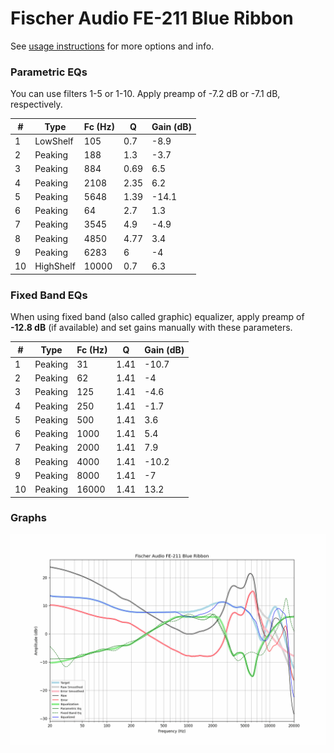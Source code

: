 # Fischer Audio FE-211 Blue Ribbon
See [usage instructions](https://github.com/jaakkopasanen/AutoEq#usage) for more options and info.

### Parametric EQs
You can use filters 1-5 or 1-10. Apply preamp of -7.2 dB or -7.1 dB, respectively.

|   # | Type      |   Fc (Hz) |    Q |   Gain (dB) |
|-----|-----------|-----------|------|-------------|
|   1 | LowShelf  |       105 | 0.7  |        -8.9 |
|   2 | Peaking   |       188 | 1.3  |        -3.7 |
|   3 | Peaking   |       884 | 0.69 |         6.5 |
|   4 | Peaking   |      2108 | 2.35 |         6.2 |
|   5 | Peaking   |      5648 | 1.39 |       -14.1 |
|   6 | Peaking   |        64 | 2.7  |         1.3 |
|   7 | Peaking   |      3545 | 4.9  |        -4.9 |
|   8 | Peaking   |      4850 | 4.77 |         3.4 |
|   9 | Peaking   |      6283 | 6    |        -4   |
|  10 | HighShelf |     10000 | 0.7  |         6.3 |

### Fixed Band EQs
When using fixed band (also called graphic) equalizer, apply preamp of **-12.8 dB** (if available) and set gains manually with these parameters.

|   # | Type    |   Fc (Hz) |    Q |   Gain (dB) |
|-----|---------|-----------|------|-------------|
|   1 | Peaking |        31 | 1.41 |       -10.7 |
|   2 | Peaking |        62 | 1.41 |        -4   |
|   3 | Peaking |       125 | 1.41 |        -4.6 |
|   4 | Peaking |       250 | 1.41 |        -1.7 |
|   5 | Peaking |       500 | 1.41 |         3.6 |
|   6 | Peaking |      1000 | 1.41 |         5.4 |
|   7 | Peaking |      2000 | 1.41 |         7.9 |
|   8 | Peaking |      4000 | 1.41 |       -10.2 |
|   9 | Peaking |      8000 | 1.41 |        -7   |
|  10 | Peaking |     16000 | 1.41 |        13.2 |

### Graphs
![](./Fischer%20Audio%20FE-211%20Blue%20Ribbon.png)
